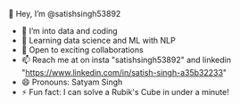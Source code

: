 👋 Hey, I’m @satishsingh53892
- 👀 I’m into data and coding
- 🌱 Learning data science and ML with NLP
- 💞️ Open to exciting collaborations
- 📫 Reach me at on insta "satishsingh53892" and linkedin "https://www.linkedin.com/in/satish-singh-a35b32233"
- 😄 Pronouns: Satyam Singh
- ⚡ Fun fact: I can solve a Rubik's Cube in under a minute!


<!---
satishsingh53892/satishsingh53892 is a ✨ special ✨ repository because its `README.md` (this file) appears on your GitHub profile.
You can click the Preview link to take a look at your changes.
--->
